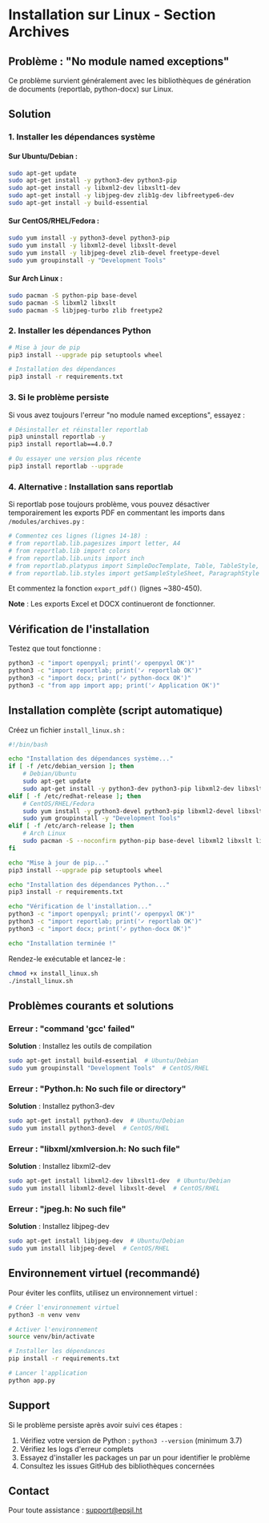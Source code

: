 # Installation sur Linux - Section Archives

## Problème : "No module named exceptions"

Ce problème survient généralement avec les bibliothèques de génération de documents (reportlab, python-docx) sur Linux.

## Solution

### 1. Installer les dépendances système

#### Sur Ubuntu/Debian :
```bash
sudo apt-get update
sudo apt-get install -y python3-dev python3-pip
sudo apt-get install -y libxml2-dev libxslt1-dev
sudo apt-get install -y libjpeg-dev zlib1g-dev libfreetype6-dev
sudo apt-get install -y build-essential
```

#### Sur CentOS/RHEL/Fedora :
```bash
sudo yum install -y python3-devel python3-pip
sudo yum install -y libxml2-devel libxslt-devel
sudo yum install -y libjpeg-devel zlib-devel freetype-devel
sudo yum groupinstall -y "Development Tools"
```

#### Sur Arch Linux :
```bash
sudo pacman -S python-pip base-devel
sudo pacman -S libxml2 libxslt
sudo pacman -S libjpeg-turbo zlib freetype2
```

### 2. Installer les dépendances Python

```bash
# Mise à jour de pip
pip3 install --upgrade pip setuptools wheel

# Installation des dépendances
pip3 install -r requirements.txt
```

### 3. Si le problème persiste

Si vous avez toujours l'erreur "no module named exceptions", essayez :

```bash
# Désinstaller et réinstaller reportlab
pip3 uninstall reportlab -y
pip3 install reportlab==4.0.7

# Ou essayer une version plus récente
pip3 install reportlab --upgrade
```

### 4. Alternative : Installation sans reportlab

Si reportlab pose toujours problème, vous pouvez désactiver temporairement les exports PDF en commentant les imports dans `/modules/archives.py` :

```python
# Commentez ces lignes (lignes 14-18) :
# from reportlab.lib.pagesizes import letter, A4
# from reportlab.lib import colors
# from reportlab.lib.units import inch
# from reportlab.platypus import SimpleDocTemplate, Table, TableStyle, Paragraph, Spacer
# from reportlab.lib.styles import getSampleStyleSheet, ParagraphStyle
```

Et commentez la fonction `export_pdf()` (lignes ~380-450).

**Note** : Les exports Excel et DOCX continueront de fonctionner.

## Vérification de l'installation

Testez que tout fonctionne :

```bash
python3 -c "import openpyxl; print('✓ openpyxl OK')"
python3 -c "import reportlab; print('✓ reportlab OK')"
python3 -c "import docx; print('✓ python-docx OK')"
python3 -c "from app import app; print('✓ Application OK')"
```

## Installation complète (script automatique)

Créez un fichier `install_linux.sh` :

```bash
#!/bin/bash

echo "Installation des dépendances système..."
if [ -f /etc/debian_version ]; then
    # Debian/Ubuntu
    sudo apt-get update
    sudo apt-get install -y python3-dev python3-pip libxml2-dev libxslt1-dev libjpeg-dev zlib1g-dev libfreetype6-dev build-essential
elif [ -f /etc/redhat-release ]; then
    # CentOS/RHEL/Fedora
    sudo yum install -y python3-devel python3-pip libxml2-devel libxslt-devel libjpeg-devel zlib-devel freetype-devel
    sudo yum groupinstall -y "Development Tools"
elif [ -f /etc/arch-release ]; then
    # Arch Linux
    sudo pacman -S --noconfirm python-pip base-devel libxml2 libxslt libjpeg-turbo zlib freetype2
fi

echo "Mise à jour de pip..."
pip3 install --upgrade pip setuptools wheel

echo "Installation des dépendances Python..."
pip3 install -r requirements.txt

echo "Vérification de l'installation..."
python3 -c "import openpyxl; print('✓ openpyxl OK')"
python3 -c "import reportlab; print('✓ reportlab OK')"
python3 -c "import docx; print('✓ python-docx OK')"

echo "Installation terminée !"
```

Rendez-le exécutable et lancez-le :

```bash
chmod +x install_linux.sh
./install_linux.sh
```

## Problèmes courants et solutions

### Erreur : "command 'gcc' failed"
**Solution** : Installez les outils de compilation
```bash
sudo apt-get install build-essential  # Ubuntu/Debian
sudo yum groupinstall "Development Tools"  # CentOS/RHEL
```

### Erreur : "Python.h: No such file or directory"
**Solution** : Installez python3-dev
```bash
sudo apt-get install python3-dev  # Ubuntu/Debian
sudo yum install python3-devel  # CentOS/RHEL
```

### Erreur : "libxml/xmlversion.h: No such file"
**Solution** : Installez libxml2-dev
```bash
sudo apt-get install libxml2-dev libxslt1-dev  # Ubuntu/Debian
sudo yum install libxml2-devel libxslt-devel  # CentOS/RHEL
```

### Erreur : "jpeg.h: No such file"
**Solution** : Installez libjpeg-dev
```bash
sudo apt-get install libjpeg-dev  # Ubuntu/Debian
sudo yum install libjpeg-devel  # CentOS/RHEL
```

## Environnement virtuel (recommandé)

Pour éviter les conflits, utilisez un environnement virtuel :

```bash
# Créer l'environnement virtuel
python3 -m venv venv

# Activer l'environnement
source venv/bin/activate

# Installer les dépendances
pip install -r requirements.txt

# Lancer l'application
python app.py
```

## Support

Si le problème persiste après avoir suivi ces étapes :

1. Vérifiez votre version de Python : `python3 --version` (minimum 3.7)
2. Vérifiez les logs d'erreur complets
3. Essayez d'installer les packages un par un pour identifier le problème
4. Consultez les issues GitHub des bibliothèques concernées

## Contact

Pour toute assistance : support@epsjl.ht
